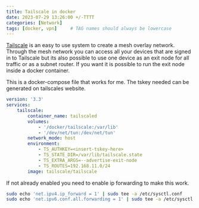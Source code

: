 ```yaml
---
title: Tailscale in docker
date: 2023-07-29 13:26:00 +/-TTTT
categories: [Network]
tags: [docker, vpn]     # TAG names should always be lowercase
---
```

[Tailscale](https://tailscale.com) is an easy to use system to create a mesh overlay network. Through the mesh network you can access all your devices
 that are signed in to Tailscale but its also possible to use one device as an exit node for all traffic or as a subnet router. If you want it is possible to run the exit node inside a docker container.

 This is a docker-compose file that works for me. The tskey needed can be generated on tailscales website.

```yaml
version: '3.3'
services:
    tailscale:
        container_name: tailscaled
        volumes:
            - '/docker/tailscale:/var/lib'
            - '/dev/net/tun:/dev/net/tun'
        network_mode: host
        environment:
            - TS_AUTHKEY=<insert-tskey-here>
            - TS_STATE_DIR=/var/lib/tailscale.state
            - TS_EXTRA_ARGS=--advertise-exit-node
            - TS_ROUTES=192.168.11.0/24
        image: tailscale/tailscale
```

If not already enabled you need to enable ip forwarding to make this work.
```bash
sudo echo 'net.ipv4.ip_forward = 1' | sudo tee -a /etc/sysctl.conf
sudo echo 'net.ipv6.conf.all.forwarding = 1' | sudo tee -a /etc/sysctl.conf
```
